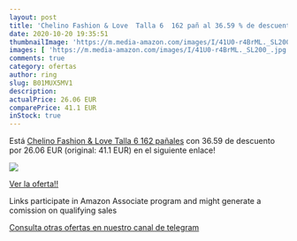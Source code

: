 ```yaml
---
layout: post
title: 'Chelino Fashion & Love  Talla 6  162 pañ al 36.59 % de descuento'
date: 2020-10-20 19:35:51
thumbnailImage: 'https://m.media-amazon.com/images/I/41U0-r4BrML._SL200_.jpg'
images: [ 'https://m.media-amazon.com/images/I/41U0-r4BrML._SL200_.jpg' ]
comments: true
category: ofertas
author: ring
slug: B01MUX5MV1
description:
actualPrice: 26.06 EUR
comparePrice: 41.1 EUR
inStock: true
---
```


Está [Chelino Fashion & Love  Talla 6  162 pañales](https://www.amazon.es/dp/B01MUX5MV1/?tag=tolees-21) con 36.59 de descuento por 26.06 EUR (original: 41.1 EUR) en el siguiente enlace!

[![](https://m.media-amazon.com/images/I/41U0-r4BrML._SL200_.jpg)](https://www.amazon.es/dp/B01MUX5MV1/?tag=tolees-21)

[Ver la oferta!!](https://www.amazon.es/dp/B01MUX5MV1/?tag=tolees-21)

Links participate in Amazon Associate program and might generate a comission on qualifying sales

[Consulta otras ofertas en nuestro canal de telegram](https://t.me/s/ofertas25)
